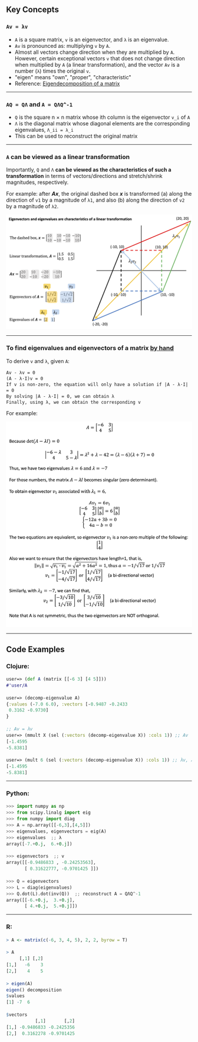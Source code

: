 ## Key Concepts

### ```Av = λv```

- ```A``` is a square matrix, ```v``` is an eigenvector, and ```λ``` is an eigenvalue.
- ```Av``` is pronounced as: multiplying ```v``` by ```A```.
- Almost all vectors change direction when they are multiplied by ```A```. However, certain exceptional vectors ```v``` that does not change direction when multiplied by ```A``` (a linear transformation), and the vector ```Av``` is a number (```λ```) times the original ```v```.
- "eigen" means "own", "proper", "characteristic"
- Reference: <a href="https://en.wikipedia.org/wiki/Eigendecomposition_of_a_matrix">Eigendecomposition of a matrix</a>

<hr>

### ```AQ = QΛ``` and ```A = QΛQ^-1```

- ```Q``` is the square n × n matrix whose ith column is the eigenvector ```v_i``` of ```A```
- ```Λ``` is the diagonal matrix whose diagonal elements are the corresponding eigenvalues, ```Λ_ii = λ_i```
- This can be used to reconstruct the original matrix

<hr>

### ```A``` can be viewed as a linear transformation

Importantly, ```Q``` and ```Λ``` <b>can be viewed as the characteristics of such a transformation</b> in terms of vectors/directions and stretch/shrink magnitudes, respectively.

For example: after <b><i>Ax</i></b>, the original dashed box <b><i>x</i></b> is transformed (a) along the direction of ```v1``` by a magnitude of ```λ1```, and also (b) along the direction of ```v2``` by a magnitude of ```λ2```.

<p align="center"><img src="./images/eigenvalue_eigenvector_as_characteristics_of_A.png" width="800px"><br/></p>

<hr>

### To find eigenvalues and eigenvectors of a matrix <a href="http://math.mit.edu/~gs/linearalgebra/ila0601.pdf">by hand</a>

To derive ```v``` and ```λ```, given ```A```:
```
Av - λv = 0
(A - λ·I)v = 0
If v is non-zero, the equation will only have a solution if |A - λ·I| = 0
By solving |A - λ·I| = 0, we can obtain λ
Finally, using λ, we can obtain the corresponding v
```

For example:
<p align="center"><img src="./images/eigenvalue_eigenvector_by_hand.png" width="700px"></p>

<hr>

## Code Examples

### Clojure:
```Clojure
user=> (def A (matrix [[-6 3] [4 5]]))
#'user/A

user=> (decomp-eigenvalue A)
{:values (-7.0 6.0), :vectors [-0.9487 -0.2433
 0.3162 -0.9730]
}

;; Av = λv
user=> (mmult X (sel (:vectors (decomp-eigenvalue X)) :cols 1)) ;; Av
[-1.4595
-5.8381]

user=> (mult 6 (sel (:vectors (decomp-eigenvalue X)) :cols 1)) ;; λv, λ = 6
[-1.4595
-5.8381]
```

<hr>

### Python:
```Python
>>> import numpy as np
>>> from scipy.linalg import eig
>>> from numpy import diag
>>> A = np.array([[-6,3],[4,5]])
>>> eigenvalues, eigenvectors = eig(A)
>>> eigenvalues  ;; λ
array([-7.+0.j,  6.+0.j])

>>> eigenvectors  ;; v
array([[-0.9486833 , -0.24253563],
       [ 0.31622777, -0.9701425 ]])
       
>>> Q = eigenvectors
>>> L = diag(eigenvalues)
>>> Q.dot(L).dot(inv(Q))  ;; reconstruct A = QΛQ^-1
array([[-6.+0.j,  3.+0.j],
       [ 4.+0.j,  5.+0.j]])
```

<hr>

### R:
```R
> A <- matrix(c(-6, 3, 4, 5), 2, 2, byrow = T)

> A
     [,1] [,2]
[1,]   -6    3
[2,]    4    5

> eigen(A)
eigen() decomposition
$values
[1] -7  6

$vectors
           [,1]       [,2]
[1,] -0.9486833 -0.2425356
[2,]  0.3162278 -0.9701425
```
